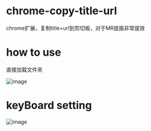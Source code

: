 # chrome-copy-title-url

chrome扩展，复制title+url到剪切板，对于MR提报非常提效

# how to use
直接加载文件夹

![image](https://user-images.githubusercontent.com/105629635/180407703-82a74b66-2101-4e5b-b506-f4375a182e6f.png)

# keyBoard setting

![image](https://user-images.githubusercontent.com/105629635/180407930-27251650-5354-4708-935a-8f0204f53bef.png)

